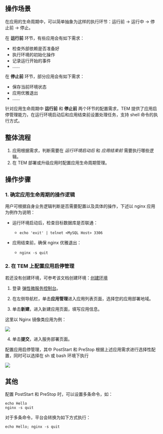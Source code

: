## 操作场景

在应用的生命周期中，可以简单抽象为这样的执行环节：运行前 → 运行中 → 停止前 → 停止。

在 **运行前** 环节，有些应用会有如下需求：

- 检查外部依赖是否准备好
- 执行环境的初始化操作
- 记录运行开始的事件
- ……

在 **停止前** 环节，部分应用会有如下需求：

- 保存当前环境状态
- 应用优雅退出
- ……

针对应用生命周期中 **运行前** 和 **停止前** 两个环节的配置需求，TEM 提供了应用启停管理能力，在运行环境启动后和应用结束前设置处理任务，支持 shell 命令的执行方式。



## 整体流程

1. 应用根据需求，判断需要在 *运行环境启动后* 和 *应用结束前* 需要执行哪些逻辑。
2. 在 TEM 部署或升级应用时配置应用生命周期管理。

## 操作步骤

### 1. 确定应用生命周期的操作逻辑

用户可根据自身业务逻辑判断是否需要配置以及具体的操作，下述以 nginx 应用为例作为说明：

- 运行环境启动后，检查目标数据库是否联通：

  - ```
    echo 'exit' | telnet <MySQL Host> 3306
    ```

- 应用结束前，确保 nginx 优雅退出：

  - ```
    nginx -s quit
    ```

### 2. 在 TEM 上配置应用启停管理

若还没有创建环境，可参考该文档创建环境：[创建环境](https://cloud.tencent.com/document/product/1371/53293)

1. 登录 [弹性微服务控制台](https://console.cloud.tencent.com/tem)。

2. 在左侧导航栏，单击**应用管理**进入应用列表页面，选择您的应用部署地域。

3. 单击**新建**，进入新建应用页面，填写应用信息。

这里以 Nginx 镜像类应用为例：

![](https://qcloudimg.tencent-cloud.cn/raw/d7709ab8a4e54d43e49faf54c7a08ca6.png)

4. 单击**提交**，进入服务部署页面。

配置应用启停管理，其中 PostStart 和 PreStop 根据上述应用需求进行选择性配置，同时可以选择在 sh 或 bash 环境下执行

![](https://qcloudimg.tencent-cloud.cn/raw/d4c8362317255a728b1c8225e8311294.png)



## 其他

配置 PostStart 和 PreStop 时，可以设置多条命令，如：

```
echo Hello
nginx -s quit
```

对于多条命令，平台会转换为如下方式执行：

```
echo Hello; nginx -s quit
```
